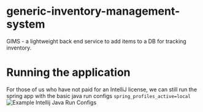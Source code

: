 # generic-inventory-management-system
GIMS - a lightweight back end service to add items to a DB for tracking inventory.

# Running the application
For those of us who have not paid for an IntelliJ license, we can still run the spring app with the basic java run configs
```spring_profiles_active=local```
![Example Intellij Java Run Configs](url "./readme-resources/RunConfigs.jpg")
